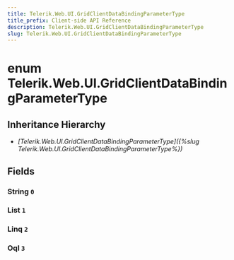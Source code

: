 ```yaml
---
title: Telerik.Web.UI.GridClientDataBindingParameterType
title_prefix: Client-side API Reference
description: Telerik.Web.UI.GridClientDataBindingParameterType
slug: Telerik.Web.UI.GridClientDataBindingParameterType
---
```


# enum Telerik.Web.UI.GridClientDataBindingParameterType

## Inheritance Hierarchy

* *[Telerik.Web.UI.GridClientDataBindingParameterType]({%slug Telerik.Web.UI.GridClientDataBindingParameterType%})*

## Fields

### String `0`

### List `1`

### Linq `2`

### Oql `3`


